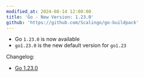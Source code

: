 ```yaml
---
modified_at: 2024-08-14 12:00:00
title: 'Go - New Version: 1.23.0'
github: 'https://github.com/Scalingo/go-buildpack'
---
```


- Go `1.23.0` is now available
- `go1.23.0` is the new default version for `go1.23`

Changelog:

* [Go 1.23.0](https://go.dev/doc/devel/release#go1.23.0)
